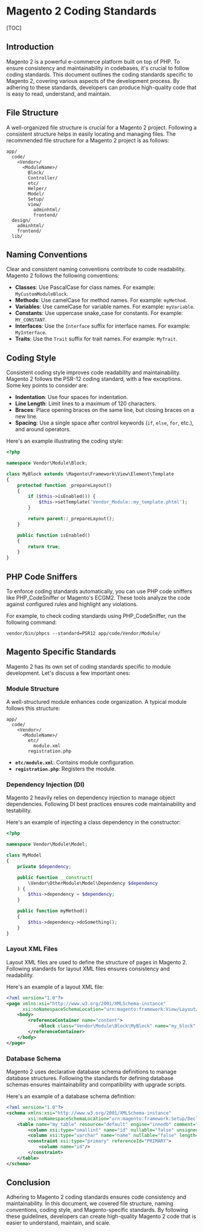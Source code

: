 # Magento 2 Coding Standards

[TOC]

## Introduction

Magento 2 is a powerful e-commerce platform built on top of PHP. To ensure consistency and maintainability in codebases,
it's crucial to follow coding standards. This document outlines the coding standards specific to Magento 2, covering
various aspects of the development process. By adhering to these standards, developers can produce high-quality code
that is easy to read, understand, and maintain.

## File Structure

A well-organized file structure is crucial for a Magento 2 project. Following a consistent structure helps in easily
locating and managing files. The recommended file structure for a Magento 2 project is as follows:

```
app/
  code/
    <Vendor>/
      <ModuleName>/
        Block/
        Controller/
        etc/
        Helper/
        Model/
        Setup/
        view/
          adminhtml/
          frontend/
  design/
    adminhtml/
    frontend/
  lib/
```

## Naming Conventions

Clear and consistent naming conventions contribute to code readability. Magento 2 follows the following conventions:

- **Classes**: Use PascalCase for class names. For example: `MyCustomModuleBlock`.
- **Methods**: Use camelCase for method names. For example: `myMethod`.
- **Variables**: Use camelCase for variable names. For example: `myVariable`.
- **Constants**: Use uppercase snake_case for constants. For example: `MY_CONSTANT`.
- **Interfaces**: Use the `Interface` suffix for interface names. For example: `MyInterface`.
- **Traits**: Use the `Trait` suffix for trait names. For example: `MyTrait`.

## Coding Style

Consistent coding style improves code readability and maintainability. Magento 2 follows the PSR-12 coding standard,
with a few exceptions. Some key points to consider are:

- **Indentation**: Use four spaces for indentation.
- **Line Length**: Limit lines to a maximum of 120 characters.
- **Braces**: Place opening braces on the same line, but closing braces on a new line.
- **Spacing**: Use a single space after control keywords (`if`, `else`, `for`, etc.), and around operators.

Here's an example illustrating the coding style:

```php
<?php

namespace Vendor\Module\Block;

class MyBlock extends \Magento\Framework\View\Element\Template
{
    protected function _prepareLayout()
    {
        if ($this->isEnabled()) {
            $this->setTemplate('Vendor_Module::my_template.phtml');
        }

        return parent::_prepareLayout();
    }

    public function isEnabled()
    {
        return true;
    }
}
```

## PHP Code Sniffers

To enforce coding standards automatically, you can use PHP code sniffers like PHP_CodeSniffer or Magento's ECGM2. These
tools analyze the code against configured rules and highlight any violations.

For example, to check coding standards using PHP_CodeSniffer, run the following command:

```
vendor/bin/phpcs --standard=PSR12 app/code/Vendor/Module/
```

## Magento Specific Standards

Magento 2 has its own set of coding standards specific to module development. Let's discuss a few important ones:

### Module Structure

A well-structured module enhances code organization. A typical module follows this structure:

```
app/
  code/
    <Vendor>/
      <ModuleName>/
        etc/
          module.xml
        registration.php
```

- **`etc/module.xml`**: Contains module configuration.
- **`registration.php`**: Registers the module.

### Dependency Injection (DI)

Magento 2 heavily relies on dependency injection to manage object dependencies. Following DI best practices ensures code
maintainability and testability.

Here's an example of injecting a class dependency in the constructor:

```php
<?php

namespace Vendor\Module\Model;

class MyModel
{
    private $dependency;

    public function __construct(
        \Vendor\OtherModule\Model\Dependency $dependency
    ) {
        $this->dependency = $dependency;
    }

    public function myMethod()
    {
        $this->dependency->doSomething();
    }
}
```

### Layout XML Files

Layout XML files are used to define the structure of pages in Magento 2. Following standards for layout XML files
ensures consistency and readability.

Here's an example of a layout XML file:

```xml
<?xml version="1.0"?>
<page xmlns:xsi="http://www.w3.org/2001/XMLSchema-instance"
      xsi:noNamespaceSchemaLocation="urn:magento:framework:View/Layout/etc/page_configuration.xsd">
    <body>
        <referenceContainer name="content">
            <block class="Vendor\Module\Block\MyBlock" name="my_block" template="Vendor_Module::my_template.phtml"/>
        </referenceContainer>
    </body>
</page>
```

### Database Schema

Magento 2 uses declarative database schema definitions to manage database structures. Following the standards for
defining database schemas ensures maintainability and compatibility with upgrade scripts.

Here's an example of a database schema definition:

```xml
<?xml version="1.0"?>
<schema xmlns:xsi="http://www.w3.org/2001/XMLSchema-instance"
        xsi:noNamespaceSchemaLocation="urn:magento:framework:Setup/Declaration/Schema/etc/schema.xsd">
    <table name="my_table" resource="default" engine="innodb" comment="My Table">
        <column xsi:type="smallint" name="id" nullable="false" unsigned="true" identity="true" comment="ID"/>
        <column xsi:type="varchar" name="name" nullable="false" length="255" comment="Name"/>
        <constraint xsi:type="primary" referenceId="PRIMARY">
            <column name="id"/>
        </constraint>
    </table>
</schema>
```

## Conclusion

Adhering to Magento 2 coding standards ensures code consistency and maintainability. In this document, we covered file
structure, naming conventions, coding style, and Magento-specific standards. By following these guidelines, developers
can create high-quality Magento 2 code that is easier to understand, maintain, and scale.
